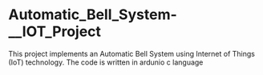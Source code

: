 # Automatic_Bell_System-__IOT_Project
This project implements an Automatic Bell System using Internet of Things (IoT) technology.
The code is written in ardunio c language 
